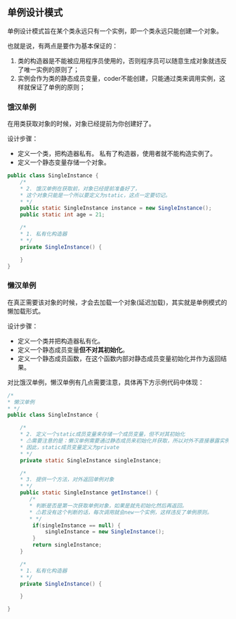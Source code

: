 ## 单例设计模式
单例设计模式旨在某个类永远只有一个实例，即一个类永远只能创建一个对象。

也就是说，有两点是要作为基本保证的：
1. 类的构造器是不能被应用程序员使用的，否则程序员可以随意生成对象就违反了唯一实例的原则了；
2. 实例会作为类的静态成员变量，coder不能创建，只能通过类来调用实例，这样就保证了单例的原则；
### 饿汉单例
在用类获取对象的时候，对象已经提前为你创建好了。

设计步骤：
- 定义一个类，把构造器私有。
	私有了构造器，使用者就不能构造实例了。
- 定义一个静态变量存储一个对象。

```java
public class SingleInstance {
    /*
    * 2. 饿汉单例在获取前，对象已经提前准备好了，
    * 这个对象只能是一个所以要定义为static，这点一定要切记。
    * */
    public static SingleInstance instance = new SingleInstance();
    public static int age = 21;

    /*
    * 1. 私有化构造器
    * */
    private SingleInstance() {

    }
}
```
### 懒汉单例
在真正需要该对象的时候，才会去加载一个对象(延迟加载)，其实就是单例模式的懒加载形式。

设计步骤：
- 定义一个类并把构造器私有化。
- 定义一个静态成员变量**但不对其初始化**。
- 定义一个静态成员函数，在这个函数内部对静态成员变量初始化并作为返回结果。

对比饿汉单例，懒汉单例有几点需要注意，具体再下方示例代码中体现：

```java
/*
* 懒汉单例
* */
public class SingleInstance {

    /*
    * 2. 定义一个static成员变量来存储一个成员变量，但不对其初始化
    * ⚠需要注意的是：懒汉单例需要通过静态成员来初始化并获取，所以对外不直接暴露实例对象。
    * 因此，static成员变量定义为private
    * */
    private static SingleInstance singleInstance;

    /*
    * 3. 提供一个方法，对外返回单例对象
    * */
    public static SingleInstance getInstance() {
       /*
       * 判断是否是第一次获取单例对象，如果是就先初始化然后再返回。
       * ⚠若没有这个判断的话，每次调用就会new一个实例，这样违反了单例原则。
       * */ 
        if(singleInstance == null) {
            singleInstance = new SingleInstance();
        }
        return singleInstance;
    }

    /*
    * 1. 私有化构造器
    * */
    private SingleInstance() {

    }

}
```

